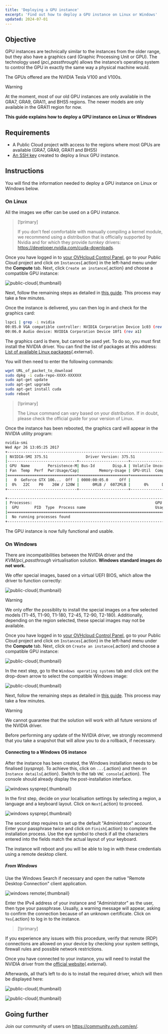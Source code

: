 ```yaml
---
title: 'Deploying a GPU instance'
excerpt: 'Find out how to deploy a GPU instance on Linux or Windows'
updated: 2024-07-01
---
```


## Objective

GPU instances are technically similar to the instances from the older range, but they also have a graphics card (Graphic Processing Unit or GPU). The technology used (*pci_passthrough*) allows the instance’s operating system to control the GPU in exactly the same way a physical machine would.

The GPUs offered are the NVIDIA Tesla V100 and V100s. 

> [!warning]
>
> At the moment, most of our old GPU instances are only available in the GRA7, GRA9, GRA11, and BHS5 regions. The newer models are only available in the GRA11 region for now.
>  

**This guide explains how to deploy a GPU instance on Linux or Windows**

## Requirements

- A Public Cloud project with access to the regions where most GPUs are available (GRA7, GRA9, GRA11 and BHS5)
- [An SSH key](/pages/public_cloud/compute/public-cloud-first-steps#step-1-creating-ssh-keys) created to deploy a linux GPU instance.

## Instructions

You will find the information needed to deploy a GPU instance on Linux or Windows below.

### On Linux

All the images we offer can be used on a GPU instance.

> [!primary]
>
> If you don’t feel comfortable with manually compiling a kernel module, we recommend using a distribution that is officially supported by Nvidia and for which they provide *turnkey* drivers: <https://developer.nvidia.com/cuda-downloads>.
> 

Once you have logged in to [your OVHcloud Control Panel](/links/manager), go to your Public Cloud project and click on `Instances`{.action} in the left-hand menu under the **Compute** tab. Next, click `Create an instance`{.action} and choose a compatible GPU instance:

![public-cloud](images/GPU-Flavors_2024.png){.thumbnail}

Next, follow the remaining steps as detailed in [this guide](/pages/public_cloud/compute/public-cloud-first-steps#step-3-creating-an-instance). This process may take a few minutes.

Once the instance is delivered, you can then log in and check for the graphics card: 

```bash
lspci | grep -i nvidia
00:05.0 VGA compatible controller: NVIDIA Corporation Device 1c03 (rev a1)
00:06.0 Audio device: NVIDIA Corporation Device 10f1 (rev a1)
```

The graphics card is there, but cannot be used yet. To do so, you must first install the NVIDIA driver. You can find the list of packages at this address: [List of available Linux packages](http://developer.download.nvidia.com/compute/cuda/repos/){.external}.

You will then need to enter the following commands:

```sh
wget URL_of_packet_to_download
sudo dpkg -i cuda-repo-XXXX-XXXXXX
sudo apt-get update
sudo apt-get upgrade
sudo apt-get install cuda
sudo reboot
```

> [!primary]
>
> The Linux command can vary based on your distribution. If in doubt, please check the official guide for your version of Linux.
> 

Once the instance has been rebooted, the graphics card will appear in the NVIDIA utility program:

```sh
nvidia-smi
Wed Apr 26 13:05:25 2017
+-----------------------------------------------------------------------------+
| NVIDIA-SMI 375.51                 Driver Version: 375.51                    |
|-------------------------------+----------------------+----------------------+
| GPU  Name        Persistence-M| Bus-Id        Disp.A | Volatile Uncorr. ECC |
| Fan  Temp  Perf  Pwr:Usage/Cap|         Memory-Usage | GPU-Util  Compute M. |
|===============================+======================+======================|
|   0  GeForce GTX 106...  Off  | 0000:00:05.0     Off |                  N/A |
|  0%   22C    P0    26W / 120W |      0MiB /  6072MiB |      0%      Default |
+-------------------------------+----------------------+----------------------+

+-----------------------------------------------------------------------------+
| Processes:                                                       GPU Memory |
|  GPU       PID  Type  Process name                               Usage      |
|=============================================================================|
|  No running processes found                                                 |
+-----------------------------------------------------------------------------+
```

The GPU instance is now fully functional and usable.

### On Windows

There are incompatibilities between the NVIDIA driver and the *KVM/pci_passthrough* virtualisation solution. **Windows standard images do not work.**

We offer special images, based on a virtual UEFI BIOS, which allow the driver to function correctly:

![public-cloud](images/EN-WindowsImages_2024.png){.thumbnail}

> [!warning]
>
> We only offer the possiblity to install the special images on a few selected models (T1-45, T1-90, T1-180, T2-45, T2-90, T2-180). Additionally, depending on the region selected, these special images may not be available.
>

Once you have logged in to [your OVHcloud Control Panel](/links/manager), go to your Public Cloud project and click on `Instances`{.action} in the left-hand menu under the **Compute** tab. Next, click on `Create an instance`{.action} and choose a compatible GPU instance:

![public-cloud](images/GPU-Flavors_2024.png){.thumbnail}

In the next step, go to the `Windows operating systems` tab and click ont the drop-down arrow to select the compatible Windows image:

![public-cloud](images/EN-WindowsImages_2024.png){.thumbnail}

Next, follow the remaining steps as detailed in [this guide](/pages/public_cloud/compute/public-cloud-first-steps#step-3-creating-an-instance). This process may take a few minutes.

> [!warning]
>
> We cannot guarantee that the solution will work with all future versions of the NVIDIA driver.
>
> Before performing any update of the NVIDIA driver, we strongly recommend that you take a snapshot that will allow you to do a rollback, if necessary.
>

#### Connecting to a Windows OS instance

After the instance has been created, the Windows installation needs to be finalised (_sysprep_). To achieve this, click on `...`{.action} and then on `Instance details`{.action}. Switch to the tab `VNC console`{.action}. The console should already display the post-installation interface.

![windows sysprep](images/windows-connect-01.png){.thumbnail}

In the first step, decide on your localisation settings by selecting a region, a language and a keyboard layout. Click on `Next`{.action} to proceed.

![windows sysprep](images/windows-connect-02.png){.thumbnail}

The second step requires to set up the default "Administrator" account. Enter your passphrase twice and click on `Finish`{.action} to complete the installation process. Use the eye symbol to check if all the characters entered into the fields match the actual layout of your keyboard.

The instance will reboot and you will be able to log in with these credentials using a remote desktop client. 

##### **From Windows**

Use the Windows Search if necessary and open the native "Remote Desktop Connection" client application.

![windows remote](images/windows-connect-03.png){.thumbnail}

Enter the IPv4 address of your instance and "Administrator" as the user, then type your passphrase. Usually, a warning message will appear, asking to confirm the connection because of an unknown certificate. Click on `Yes`{.action} to log in to the instance.

> [!primary]
>
If you experience any issues with this procedure, verify that remote (RDP) connections are allowed on your device by checking your system settings, firewall rules and possible network restrictions.
>

Once you have connected to your instance, you will need to install the NVIDIA driver from the [official website](https://www.nvidia.com/Download/index.aspx){.external}.

Afterwards, all that’s left to do is to install the required driver, which will then be displayed here:

![public-cloud](images/WindowsDriverVersion.png){.thumbnail}

![public-cloud](images/WindowsDeviceManager.png){.thumbnail}

## Going further

Join our community of users on <https://community.ovh.com/en/>.
